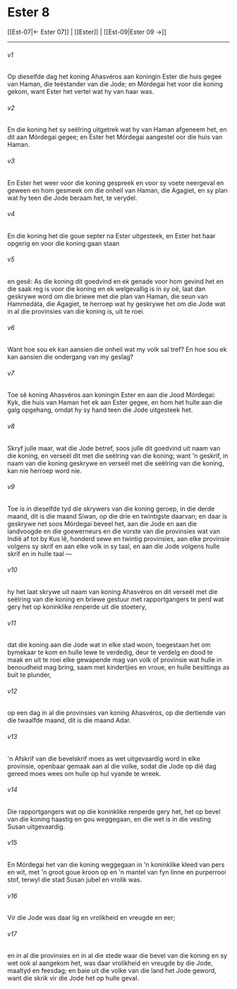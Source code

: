 # Ester 8

[[Est-07|← Ester 07]] | [[Ester]] | [[Est-09|Ester 09 →]]
***

###### v1
Op dieselfde dag het koning Ahasvéros aan koningin Ester die huis gegee van Haman, die teëstander van die Jode; en Mórdegai het voor die koning gekom, want Ester het vertel wat hy van haar was. 
###### v2
En die koning het sy seëlring uitgetrek wat hy van Haman afgeneem het, en dit aan Mórdegai gegee; en Ester het Mórdegai aangestel oor die huis van Haman. 
###### v3
En Ester het weer voor die koning gespreek en voor sy voete neergeval en geween en hom gesmeek om die onheil van Haman, die Agagiet, en sy plan wat hy teen die Jode beraam het, te verydel. 
###### v4
En die koning het die goue septer na Ester uitgesteek, en Ester het haar opgerig en voor die koning gaan staan 
###### v5
en gesê: As die koning dit goedvind en ek genade voor hom gevind het en die saak reg is voor die koning en ek welgevallig is in sy oë, laat dan geskrywe word om die briewe met die plan van Haman, die seun van Hammedáta, die Agagiet, te herroep wat hy geskrywe het om die Jode wat in al die provinsies van die koning is, uit te roei. 
###### v6
Want hoe sou ek kan aansien die onheil wat my volk sal tref? En hoe sou ek kan aansien die ondergang van my geslag? 
###### v7
Toe sê koning Ahasvéros aan koningin Ester en aan die Jood Mórdegai: Kyk, die huis van Haman het ek aan Ester gegee, en hom het hulle aan die galg opgehang, omdat hy sy hand teen die Jode uitgesteek het. 
###### v8
Skryf julle maar, wat die Jode betref, soos julle dit goedvind uit naam van die koning, en verseël dit met die seëlring van die koning; want 'n geskrif, in naam van die koning geskrywe en verseël met die seëlring van die koning, kan nie herroep word nie. 
###### v9
Toe is in dieselfde tyd die skrywers van die koning geroep, in die derde maand, dit is die maand Siwan, op die drie en twintigste daarvan; en daar is geskrywe net soos Mórdegai beveel het, aan die Jode en aan die landvoogde en die goewerneurs en die vorste van die provinsies wat van Indië af tot by Kus lê, honderd sewe en twintig provinsies, aan elke provinsie volgens sy skrif en aan elke volk in sy taal, en aan die Jode volgens hulle skrif en in hulle taal — 
###### v10
hy het laat skrywe uit naam van koning Ahasvéros en dit verseël met die seëlring van die koning en briewe gestuur met rapportgangers te perd wat gery het op koninklike renperde uit die stoetery, 
###### v11
dat die koning aan die Jode wat in elke stad woon, toegestaan het om bymekaar te kom en hulle lewe te verdedig, deur te verdelg en dood te maak en uit te roei elke gewapende mag van volk of provinsie wat hulle in benoudheid mag bring, saam met kindertjies en vroue, en hulle besittings as buit te plunder, 
###### v12
op een dag in al die provinsies van koning Ahasvéros, op die dertiende van die twaalfde maand, dit is die maand Adar. 
###### v13
'n Afskrif van die bevelskrif moes as wet uitgevaardig word in elke provinsie, openbaar gemaak aan al die volke, sodat die Jode op dié dag gereed moes wees om hulle op hul vyande te wreek. 
###### v14
Die rapportgangers wat op die koninklike renperde gery het, het op bevel van die koning haastig en gou weggegaan, en die wet is in die vesting Susan uitgevaardig. 
###### v15
En Mórdegai het van die koning weggegaan in 'n koninklike kleed van pers en wit, met 'n groot goue kroon op en 'n mantel van fyn linne en purperrooi stof, terwyl die stad Susan jubel en vrolik was. 
###### v16
Vir die Jode was daar lig en vrolikheid en vreugde en eer; 
###### v17
en in al die provinsies en in al die stede waar die bevel van die koning en sy wet ook al aangekom het, was daar vrolikheid en vreugde by die Jode, maaltyd en feesdag; en baie uit die volke van die land het Jode geword, want die skrik vir die Jode het op hulle geval. 

